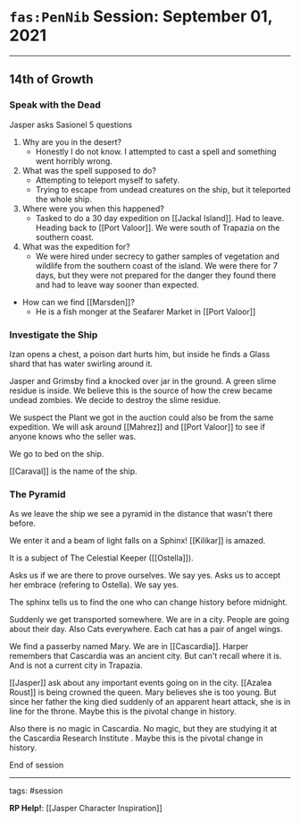 # `fas:PenNib` Session: September 01, 2021
---

## 14th of Growth

### Speak with the Dead
Jasper asks Sasionel 5 questions
1. Why are you in the desert?
	- Honestly I do not know. I attempted to cast a spell and something went horribly wrong.
2. What was the spell supposed to do?
	- Attempting to teleport myself to safety.
	- Trying to escape from undead creatures on the ship, but it teleported the whole ship.
3. Where were you when this happened?
	- Tasked to do a 30 day expedition on [[Jackal Island]]. Had to leave. Heading back to [[Port Valoor]]. We were south of Trapazia on the southern coast.
4. What was the expedition for?
	- We were hired under secrecy to gather samples of vegetation and wildlife from the southern coast of the island. We were there for 7 days, but they were not prepared for the danger they found there and had to leave way sooner than expected.
- How can we find [[Marsden]]?
	- He is a fish monger at the Seafarer Market in [[Port Valoor]]

### Investigate the Ship
Izan opens a chest, a poison dart hurts him, but inside he finds a Glass shard that has water swirling around it.

Jasper and Grimsby find a knocked over jar in the ground. A green slime residue is inside. We believe this is the source of how the crew became undead zombies. We decide to destroy the slime residue.

We suspect the Plant we got in the auction could also be from the same expedition. We will ask around [[Mahrez]] and [[Port Valoor]] to see if anyone knows who the seller was.

We go to bed on the ship.

[[Caraval]] is the name of the ship.

### The Pyramid
As we leave the ship we see a pyramid in the distance that wasn't there before. 

We enter it and a beam of light falls on a Sphinx!
[[Kilikar]] is amazed.

It is a subject of The Celestial Keeper ([[Ostella]]).

Asks us if we are there to prove ourselves. We say yes.
Asks us to accept her embrace (refering to Ostella). We say yes.

The sphinx tells us to find the one who can change history before midnight.

Suddenly we get transported somewhere. We are in a city. People are going about their day. Also Cats everywhere. Each cat has a pair of angel wings. 

We find a passerby named Mary.
We are in [[Cascardia]]. Harper remembers that Cascardia was an ancient city. But can't recall where it is. And is not a current city in Trapazia.

[[Jasper]] ask about any important events going on in the city.
[[Azalea Roust]] is being crowned the queen. Mary believes she is too young. But since her father the king died suddenly of an apparent heart attack, she is in line for the throne. Maybe this is the pivotal change in history.

Also there is no magic in Cascardia. No magic, but they are studying it at the Cascardia Research Institute . Maybe this is the pivotal change in history.


End of session


---

tags: #session

**RP Help!**: [[Jasper Character Inspiration]]